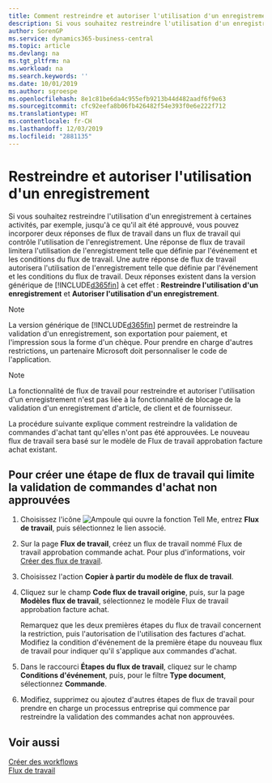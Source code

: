 ```yaml
---
title: Comment restreindre et autoriser l'utilisation d'un enregistrement | Microsoft Docs
description: Si vous souhaitez restreindre l'utilisation d'un enregistrement à certaines activités, par exemple, jusqu'à ce qu'il ait été approuvé, vous pouvez incorporer deux réponses de flux de travail dans un flux de travail qui contrôle l'utilisation de l'enregistrement.
author: SorenGP
ms.service: dynamics365-business-central
ms.topic: article
ms.devlang: na
ms.tgt_pltfrm: na
ms.workload: na
ms.search.keywords: ''
ms.date: 10/01/2019
ms.author: sgroespe
ms.openlocfilehash: 8e1c81be6da4c955efb9213b44d482aadf6f9e63
ms.sourcegitcommit: cfc92eefa8b06fb426482f54e393f0e6e222f712
ms.translationtype: HT
ms.contentlocale: fr-CH
ms.lasthandoff: 12/03/2019
ms.locfileid: "2881135"
---
```

# <a name="restrict-and-allow-usage-of-a-record"></a>Restreindre et autoriser l'utilisation d'un enregistrement
Si vous souhaitez restreindre l'utilisation d'un enregistrement à certaines activités, par exemple, jusqu'à ce qu'il ait été approuvé, vous pouvez incorporer deux réponses de flux de travail dans un flux de travail qui contrôle l'utilisation de l'enregistrement. Une réponse de flux de travail limitera l'utilisation de l'enregistrement telle que définie par l'événement et les conditions du flux de travail. Une autre réponse de flux de travail autorisera l'utilisation de l'enregistrement telle que définie par l'événement et les conditions du flux de travail. Deux réponses existent dans la version générique de [!INCLUDE[d365fin](includes/d365fin_md.md)] à cet effet : **Restreindre l'utilisation d'un enregistrement** et **Autoriser l'utilisation d'un enregistrement**.

> [!NOTE]  
>  La version générique de [!INCLUDE[d365fin](includes/d365fin_md.md)] permet de restreindre la validation d'un enregistrement, son exportation pour paiement, et l'impression sous la forme d'un chèque. Pour prendre en charge d'autres restrictions, un partenaire Microsoft doit personnaliser le code de l'application.  

> [!NOTE]  
>  La fonctionnalité de flux de travail pour restreindre et autoriser l'utilisation d'un enregistrement n'est pas liée à la fonctionnalité de blocage de la validation d'un enregistrement d'article, de client et de fournisseur.

La procédure suivante explique comment restreindre la validation de commandes d'achat tant qu'elles n'ont pas été approuvées. Le nouveau flux de travail sera basé sur le modèle de Flux de travail approbation facture achat existant.  

## <a name="to-create-a-workflow-step-that-restricts-posting-of-unapproved-purchase-orders"></a>Pour créer une étape de flux de travail qui limite la validation de commandes d'achat non approuvées  
1. Choisissez l'icône ![Ampoule qui ouvre la fonction Tell Me](media/ui-search/search_small.png "Dites-moi ce que vous voulez faire"), entrez **Flux de travail**, puis sélectionnez le lien associé.  
2. Sur la page **Flux de travail**, créez un flux de travail nommé Flux de travail approbation commande achat. Pour plus d'informations, voir [Créer des flux de travail](across-how-to-create-workflows.md).  
3. Choisissez l'action **Copier à partir du modèle de flux de travail**.  
4. Cliquez sur le champ **Code flux de travail origine**, puis, sur la page **Modèles flux de travail**, sélectionnez le modèle Flux de travail approbation facture achat.  

     Remarquez que les deux premières étapes du flux de travail concernent la restriction, puis l'autorisation de l'utilisation des factures d'achat. Modifiez la condition d'événement de la première étape du nouveau flux de travail pour indiquer qu'il s'applique aux commandes d'achat.  
5. Dans le raccourci **Étapes du flux de travail**, cliquez sur le champ **Conditions d'événement**, puis, pour le filtre **Type document**, sélectionnez **Commande**.  
6. Modifiez, supprimez ou ajoutez d'autres étapes de flux de travail pour prendre en charge un processus entreprise qui commence par restreindre la validation des commandes achat non approuvées.  

## <a name="see-also"></a>Voir aussi  
[Créer des workflows](across-how-to-create-workflows.md)   
[Flux de travail](across-workflow.md)   
